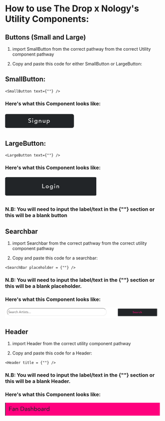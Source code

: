 # How to use The Drop x Nology's Utility Components: 

## Buttons (Small and Large)
 1) import SmallButton from the correct pathway from the correct Utility component pathway 

 2) Copy and paste this code for either SmallButton or LargeButton: 

## SmallButton:
 ```
<SmallButton text={""} />
```
### Here's what this Component looks like: 
![Image of SmallButton](./src/components/Utility/Buttons/SmallButton/Small-button.png)

## LargeButton:
 ```
<LargeButton text={""} />
```
### Here's what this Component looks like: 
![Image of LargeButton](./src/components/Utility/Buttons/LargeButton/Large-button.png)

### N.B: You will need to input the label/text in the {""} section or this will be a blank button

## Searchbar

1) import Searchbar from the correct pathway from the correct utility component pathway

2) Copy and paste this code for a searchbar:
```
<SearchBar placeholder = {""} />
```
### N.B: You will need to input the label/text in the {""} section or this will be a blank placeholder.

### Here's what this Component looks like: 
![Image of SearchBar](./src/components/Utility/SearchBar/Search-bar.png)


## Header

1) import Header from the correct utility component pathway

2) Copy and paste this code for a Header:
```
<Header title = {""} />
```
### N.B: You will need to input the label/text in the {""} section or this will be a blank Header.

### Here's what this Component looks like: 
![Image of Header](./src/components/Utility/Header/Header.png)

